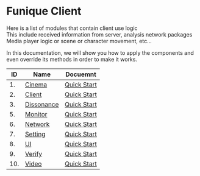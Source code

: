 # Funique Client

Here is a list of modules that contain client use logic\
This include received information from server, analysis network packages\
Media player logic or scene or character movement, etc...

In this documentation, we will show you how to apply the components and even override its methods in order to make it works.

|ID|Name|Docuemnt|
|-|-|-|
|1.|[Cinema](https://github.com/Funique2022/funique_cinema.git)|[Quick Start](./Client/Cinema/QuickStart.md)|
|2.|[Client](https://github.com/Funique2022/funique_client.git)|[Quick Start](./Client/Client/QuickStart.md)|
|3.|[Dissonance](https://github.com/Funique2022/funique_dissonance.git)|[Quick Start](./Client/Dissonance/QuickStart.md)|
|5.|[Monitor](https://github.com/Funique2022/funique_monitor.git)|[Quick Start](./Client/Monitor/QuickStart.md)|
|6.|[Network](https://github.com/Funique2022/funique_network.git)|[Quick Start](./Client/Network/QuickStart.md)|
|7.|[Setting](https://github.com/Funique2022/funique_setting.git)|[Quick Start](./Client/Setting/QuickStart.md)|
|8.|[UI](https://github.com/Funique2022/funique_ui.git)|[Quick Start](./Client/UI/QuickStart.md)|
|9.|[Verify](https://github.com/Funique2022/funique_verify.git)|[Quick Start](./Client/Verify/QuickStart.md)|
|10.|[Video](https://github.com/Funique2022/funique_video.git)|[Quick Start](./Client/Video/QuickStart.md)|

